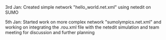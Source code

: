 3rd Jan: Created simple network "hello_world.net.xml" using netedit on SUMO 

5th Jan: Started work on more complex network "sumolympics.net.xml" and working on integrating the .rou.xml file with the netedit simulation and team meeting for discussion and further planning
